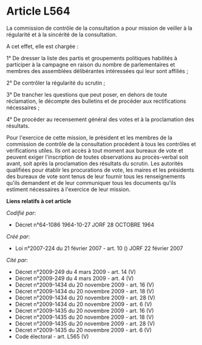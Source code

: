 # Article L564

La commission de contrôle de la consultation a pour mission de veiller à la régularité et à la sincérité de la consultation.

A cet effet, elle est chargée :

1° De dresser la liste des partis et groupements politiques habilités à participer à la campagne en raison du nombre de
parlementaires et membres des assemblées délibérantes intéressées qui leur sont affiliés ;

2° De contrôler la régularité du scrutin ;

3° De trancher les questions que peut poser, en dehors de toute réclamation, le décompte des bulletins et de procéder aux
rectifications nécessaires ;

4° De procéder au recensement général des votes et à la proclamation des résultats.

Pour l'exercice de cette mission, le président et les membres de la commission de contrôle de la consultation procèdent à
tous les contrôles et vérifications utiles. Ils ont accès à tout moment aux bureaux de vote et peuvent exiger l'inscription
de toutes observations au procès-verbal soit avant, soit après la proclamation des résultats du scrutin. Les autorités
qualifiées pour établir les procurations de vote, les maires et les présidents des bureaux de vote sont tenus de leur fournir
tous les renseignements qu'ils demandent et de leur communiquer tous les documents qu'ils estiment nécessaires à l'exercice
de leur mission.

**Liens relatifs à cet article**

_Codifié par_:

  - Décret n°64-1086 1964-10-27 JORF 28 OCTOBRE 1964

_Créé par_:

  - Loi n°2007-224 du 21 février 2007 - art. 10 () JORF 22 février 2007

_Cité par_:

  - Décret n°2009-249 du 4 mars 2009 - art. 14 (V)
  - Décret n°2009-249 du 4 mars 2009 - art. 4 (V)
  - Décret n°2009-1434 du 20 novembre 2009 - art. 16 (V)
  - Décret n°2009-1434 du 20 novembre 2009 - art. 18 (V)
  - Décret n°2009-1434 du 20 novembre 2009 - art. 28 (V)
  - Décret n°2009-1434 du 20 novembre 2009 - art. 6 (V)
  - Décret n°2009-1435 du 20 novembre 2009 - art. 16 (V)
  - Décret n°2009-1435 du 20 novembre 2009 - art. 18 (V)
  - Décret n°2009-1435 du 20 novembre 2009 - art. 28 (V)
  - Décret n°2009-1435 du 20 novembre 2009 - art. 6 (V)
  - Code électoral - art. L565 (V)
